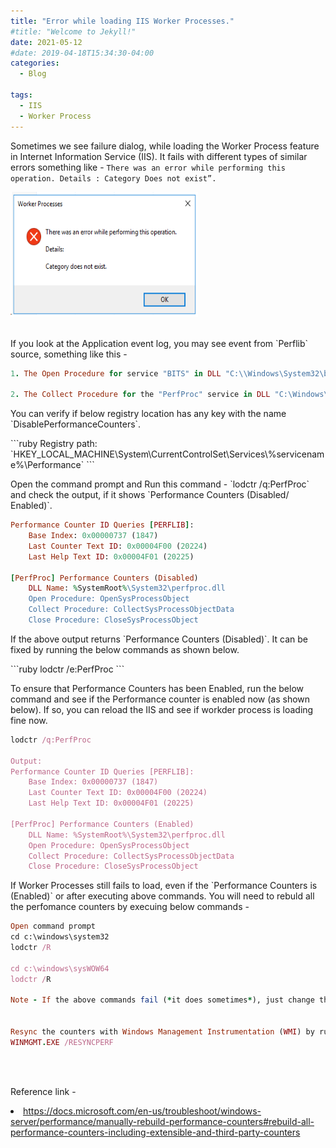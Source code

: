 ```yaml
---
title: "Error while loading IIS Worker Processes."
#title: "Welcome to Jekyll!"
date: 2021-05-12
#date: 2019-04-18T15:34:30-04:00
categories:
  - Blog

tags:
  - IIS
  - Worker Process
---
```

Sometimes we see failure dialog, while loading the Worker Process feature in Internet Information Service (IIS). It fails with different types of similar errors something like - `There was an error while performing this operation. Details : Category Does not exist”.`  

<!--p><a href="https://abhimantiwari.github.io/Content/WorkerProcessError.png"></a> </p -->
<img title="image" style="BORDER-RIGHT: 0px; BORDER-TOP: 0px; DISPLAY: inline; BORDER-LEFT: 0px; BORDER-BOTTOM: 0px" height="200" alt="image" src="/Content/WorkerProcessError.png" width="300" border="0">

<br/>
<br/>
<p>If you look at the Application event log, you may see event from `Perflib` source, something like this - </p>

```ruby
1. The Open Procedure for service "BITS" in DLL "C:\\Windows\System32\bitsperf.dll" failed. Performance data for this service will not be available. The fist four bytes (DWORD) of the Data selection contains the error code.

2. The Collect Procedure for the "PerfProc" service in DLL "C:\Windows\system32\perfproc.dll" generated an exception or returned an invalid status. The performance data returned by the counter DLL will not be returned in the Perf Data Block. The first four bytes (DWORD) of the Data section contains the exception code or status code.
```

<p>You can verify if below registry location has any key with the name `DisablePerformanceCounters`.</p>
```ruby
Registry path: `HKEY_LOCAL_MACHINE\System\CurrentControlSet\Services\%servicename%\Performance`
```

<p>Open the command prompt and Run this command - `lodctr /q:PerfProc` and check the output, if it shows `Performance Counters (Disabled/ Enabled)`. </p>

```ruby
Performance Counter ID Queries [PERFLIB]:
    Base Index: 0x00000737 (1847)
    Last Counter Text ID: 0x00004F00 (20224)
    Last Help Text ID: 0x00004F01 (20225)

[PerfProc] Performance Counters (Disabled)
    DLL Name: %SystemRoot%\System32\perfproc.dll
    Open Procedure: OpenSysProcessObject
    Collect Procedure: CollectSysProcessObjectData
    Close Procedure: CloseSysProcessObject
```


<p>If the above output returns `Performance Counters (Disabled)`. It can be fixed by running the below commands as shown below. </p>
 ```ruby
 lodctr /e:PerfProc
 ```
  
<p>To ensure that Performance Counters has been Enabled, run the below command and see if the Performance counter is enabled now (as shown below). If so, you can reload the IIS and see if workder process is loading fine now. </p>

```ruby
lodctr /q:PerfProc

Output:
Performance Counter ID Queries [PERFLIB]:
    Base Index: 0x00000737 (1847)
    Last Counter Text ID: 0x00004F00 (20224)
    Last Help Text ID: 0x00004F01 (20225)

[PerfProc] Performance Counters (Enabled)
    DLL Name: %SystemRoot%\System32\perfproc.dll
    Open Procedure: OpenSysProcessObject
    Collect Procedure: CollectSysProcessObjectData
    Close Procedure: CloseSysProcessObject
```


<p>If Worker Processes still fails to load, even if the `Performance Counters is (Enabled)` or after executing above commands. You will need to rebuld all the perfomance counters by execuing below commands -</p>

```ruby
Open command prompt
cd c:\windows\system32
lodctr /R

cd c:\windows\sysWOW64
lodctr /R

Note - If the above commands fail (*it does sometimes*), just change the order of execution and it should run fine.


Resync the counters with Windows Management Instrumentation (WMI) by running below command -
WINMGMT.EXE /RESYNCPERF
```
<br/>
<br/>
<p>Reference link - </p>
<li><a title="https://docs.microsoft.com/en-us/troubleshoot/windows-server/performance/manually-rebuild-performance-counters#rebuild-all-performance-counters-including-extensible-and-third-party-counters" href="https://docs.microsoft.com/en-us/troubleshoot/windows-server/performance/manually-rebuild-performance-counters#rebuild-all-performance-counters-including-extensible-and-third-party-counters">https://docs.microsoft.com/en-us/troubleshoot/windows-server/performance/manually-rebuild-performance-counters#rebuild-all-performance-counters-including-extensible-and-third-party-counters</a></li>
